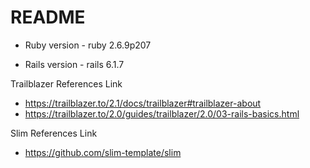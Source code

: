 # README
* Ruby version - ruby 2.6.9p207

* Rails version - rails 6.1.7

Trailblazer References Link
- https://trailblazer.to/2.1/docs/trailblazer#trailblazer-about
- https://trailblazer.to/2.0/guides/trailblazer/2.0/03-rails-basics.html

Slim References Link
- https://github.com/slim-template/slim



